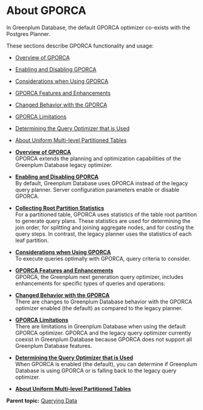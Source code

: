 # About GPORCA 

In Greenplum Database, the default GPORCA optimizer co-exists with the Postgres Planner.

These sections describe GPORCA functionality and usage:

-   [Overview of GPORCA](query-piv-opt-overview.html)
-   [Enabling and Disabling GPORCA](query-piv-opt-enable.html)
-   [Considerations when Using GPORCA](query-piv-opt-notes.html)
-   [GPORCA Features and Enhancements](query-piv-opt-features.html)
-   [Changed Behavior with the GPORCA](query-piv-opt-changed.html)
-   [GPORCA Limitations](query-piv-opt-limitations.html)
-   [Determining the Query Optimizer that is Used](query-piv-opt-fallback.html)
-   [About Uniform Multi-level Partitioned Tables](query-piv-uniform-part-tbl.html)

-   **[Overview of GPORCA](../../query/topics/query-piv-opt-overview.html)**  
GPORCA extends the planning and optimization capabilities of the Greenplum Database legacy optimizer.
-   **[Enabling and Disabling GPORCA](../../query/topics/query-piv-opt-enable.html)**  
By default, Greenplum Database uses GPORCA instead of the legacy query planner. Server configuration parameters enable or disable GPORCA.
-   **[Collecting Root Partition Statistics](../../query/topics/query-piv-opt-root-partition.html)**  
For a partitioned table, GPORCA uses statistics of the table root partition to generate query plans. These statistics are used for determining the join order, for splitting and joining aggregate nodes, and for costing the query steps. In contrast, the legacy planner uses the statistics of each leaf partition.
-   **[Considerations when Using GPORCA](../../query/topics/query-piv-opt-notes.html)**  
 To execute queries optimally with GPORCA, query criteria to consider.
-   **[GPORCA Features and Enhancements](../../query/topics/query-piv-opt-features.html)**  
GPORCA, the Greenplum next generation query optimizer, includes enhancements for specific types of queries and operations:
-   **[Changed Behavior with the GPORCA](../../query/topics/query-piv-opt-changed.html)**  
There are changes to Greenplum Database behavior with the GPORCA optimizer enabled \(the default\) as compared to the legacy planner.
-   **[GPORCA Limitations](../../query/topics/query-piv-opt-limitations.html)**  
There are limitations in Greenplum Database when using the default GPORCA optimizer. GPORCA and the legacy query optimizer currently coexist in Greenplum Database because GPORCA does not support all Greenplum Database features.
-   **[Determining the Query Optimizer that is Used](../../query/topics/query-piv-opt-fallback.html)**  
 When GPORCA is enabled \(the default\), you can determine if Greenplum Database is using GPORCA or is falling back to the legacy query optimizer.
-   **[About Uniform Multi-level Partitioned Tables](../../query/topics/query-piv-uniform-part-tbl.html)**  


**Parent topic:** [Querying Data](../../query/topics/query.html)

